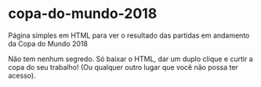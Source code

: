 # copa-do-mundo-2018
Página simples em HTML para ver o resultado das partidas em andamento da Copa do Mundo 2018

Não tem nenhum segredo. Só baixar o HTML, dar um duplo clique e curtir a copa do seu trabalho! (Ou qualquer outro lugar que você não possa ter acesso).